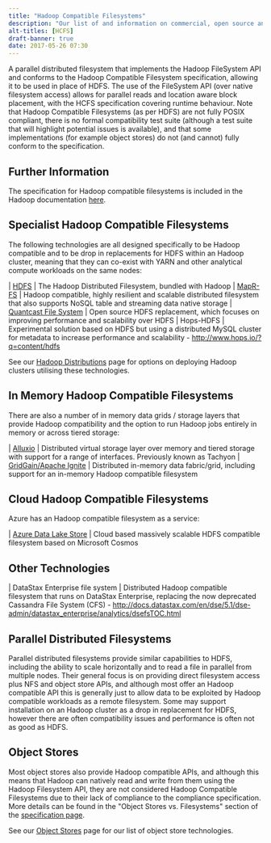 ```yaml
---
title: "Hadoop Compatible Filesystems"
description: "Our list of and information on commercial, open source and cloud based Hadoop compatible filesystems, including HDFS, MapR-FS, Alluxio, Ignite, Azure Data Lake Store and alternatives to these."
alt-titles: [HCFS]
draft-banner: true
date: 2017-05-26 07:30
---
```

A parallel distributed filesystem that implements the Hadoop FileSystem API and conforms to the Hadoop Compatible Filesystem specification, allowing it to be used in place of HDFS.  The use of the FileSystem API (over native filesystem access) allows for parallel reads and location aware block placement, with the HCFS specification covering runtime behaviour.  Note that Hadoop Compatible Filesystems (as per HDFS) are not fully POSIX compliant, there is no formal compatibility test suite (although a test suite that will highlight potential issues is available), and that some implementations (for example object stores) do not (and cannot) fully conform to the specification.
<!--more-->

## Further Information

The specification for Hadoop compatible filesystems is included in the Hadoop documentation [here](https://hadoop.apache.org/docs/r2.7.1/hadoop-project-dist/hadoop-common/filesystem/introduction.html).

## Specialist Hadoop Compatible Filesystems

The following technologies are all designed specifically to be Hadoop compatible and to be drop in replacements for HDFS within an Hadoop cluster, meaning that they can co-exist with YARN and other analytical compute workloads on the same nodes:

| [HDFS](/technologies/apache-hadoop/hdfs/) | The Hadoop Distributed Filesystem, bundled with Hadoop
| [MapR-FS](/technologies/mapr-fs/) | Hadoop compatible, highly resilient and scalable distributed filesystem that also supports NoSQL table and streaming data native storage
| [Quantcast File System](/technologies/quantcast-file-system/) | Open source HDFS replacement, which focuses on improving performance and scalability over HDFS
| Hops-HDFS | Experimental solution based on HDFS but using a distributed MySQL cluster for metadata to increase performance and scalability - <http://www.hops.io/?q=content/hdfs>

See our [Hadoop Distributions](/tech-categories/hadoop-distributions/) page for options on deploying Hadoop clusters utilising these technologies.

## In Memory Hadoop Compatible Filesystems

There are also a number of in memory data grids / storage layers that provide Hadoop compatibility and the option to run Hadoop jobs entirely in memory or across tiered storage:

| [Alluxio](/technologies/alluxio/) | Distributed virtual storage layer over memory and tiered storage with support for a range of interfaces. Previously known as Tachyon
| [GridGain/Apache Ignite](/technologies/apache-ignite) | Distributed in-memory data fabric/grid, including support for an in-memory Hadoop compatible filesystem

## Cloud Hadoop Compatible Filesystems

Azure has an Hadoop compatible filesystem as a service:

| [Azure Data Lake Store](/technologies/microsoft-azure-data-lake-store) | Cloud based massively scalable HDFS compatible filesystem based on Microsoft Cosmos

## Other Technologies

| DataStax Enterprise file system | Distributed Hadoop compatible filesystem that runs on DataStax Enterprise, replacing the now deprecated Cassandra File System (CFS) - <http://docs.datastax.com/en/dse/5.1/dse-admin/datastax_enterprise/analytics/dsefsTOC.html>

## Parallel Distributed Filesystems

Parallel distributed filesystems provide similar capabilities to HDFS, including the ability to scale horizontally and to read a file in parallel from multiple nodes.  Their general focus is on providing direct filesystem access plus NFS and object store APIs, and although most offer an Hadoop compatible API this is generally just to allow data to be exploited by Hadoop compatible workloads as a remote filesystem.  Some may support installation on an Hadoop cluster as a drop in replacement for HDFS, however there are often compatibility issues and performance is often not as good as HDFS.

## Object Stores

Most object stores also provide Hadoop compatible APIs, and although this means that Hadoop can natively read and write from them using the Hadoop Filesystem API, they are not considered Hadoop Compatible Filesystems due to their lack of compliance to the compliance specification.  More details can be found in the "Object Stores vs. Filesystems" section of the [specification page](https://hadoop.apache.org/docs/r2.7.1/hadoop-project-dist/hadoop-common/filesystem/introduction.html).

See our [Object Stores](/tech-categories/object-stores/) page for our list of object store technologies.